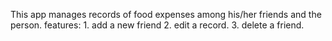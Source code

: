 This app manages records of food expenses among his/her friends and the person.
features: 1. add a new friend 2. edit a record. 3. delete a friend.
